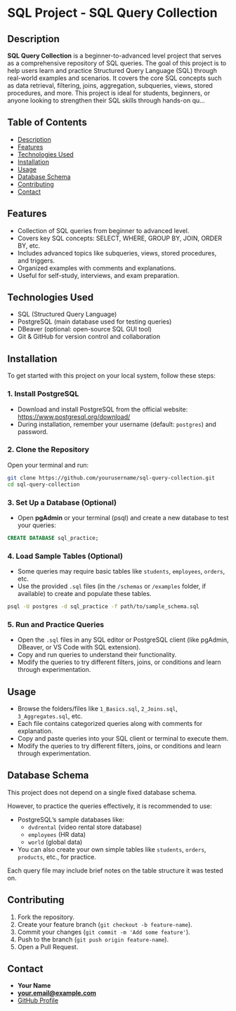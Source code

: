 
# SQL Project - SQL Query Collection

## Description
**SQL Query Collection** is a beginner-to-advanced level project that serves as a comprehensive repository of SQL queries. The goal of this project is to help users learn and practice Structured Query Language (SQL) through real-world examples and scenarios. It covers the core SQL concepts such as data retrieval, filtering, joins, aggregation, subqueries, views, stored procedures, and more. This project is ideal for students, beginners, or anyone looking to strengthen their SQL skills through hands-on qu...

## Table of Contents
- [Description](#description)
- [Features](#features)
- [Technologies Used](#technologies-used)
- [Installation](#installation)
- [Usage](#usage)
- [Database Schema](#database-schema)
- [Contributing](#contributing)
- [Contact](#contact)

## Features
- Collection of SQL queries from beginner to advanced level.
- Covers key SQL concepts: SELECT, WHERE, GROUP BY, JOIN, ORDER BY, etc.
- Includes advanced topics like subqueries, views, stored procedures, and triggers.
- Organized examples with comments and explanations.
- Useful for self-study, interviews, and exam preparation.

## Technologies Used
- SQL (Structured Query Language)
- PostgreSQL (main database used for testing queries)
- DBeaver (optional: open-source SQL GUI tool)
- Git & GitHub for version control and collaboration

## Installation

To get started with this project on your local system, follow these steps:

### 1. Install PostgreSQL

- Download and install PostgreSQL from the official website: https://www.postgresql.org/download/
- During installation, remember your username (default: `postgres`) and password.

### 2. Clone the Repository

Open your terminal and run:

```bash
git clone https://github.com/yourusername/sql-query-collection.git
cd sql-query-collection
```

### 3. Set Up a Database (Optional)

- Open **pgAdmin** or your terminal (psql) and create a new database to test your queries:

```sql
CREATE DATABASE sql_practice;
```

### 4. Load Sample Tables (Optional)

- Some queries may require basic tables like `students`, `employees`, `orders`, etc.
- Use the provided `.sql` files (in the `/schemas` or `/examples` folder, if available) to create and populate these tables.

```bash
psql -U postgres -d sql_practice -f path/to/sample_schema.sql
```

### 5. Run and Practice Queries

- Open the `.sql` files in any SQL editor or PostgreSQL client (like pgAdmin, DBeaver, or VS Code with SQL extension).
- Copy and run queries to understand their functionality.
- Modify the queries to try different filters, joins, or conditions and learn through experimentation.

## Usage

- Browse the folders/files like `1_Basics.sql`, `2_Joins.sql`, `3_Aggregates.sql`, etc.
- Each file contains categorized queries along with comments for explanation.
- Copy and paste queries into your SQL client or terminal to execute them.
- Modify the queries to try different filters, joins, or conditions and learn through experimentation.

## Database Schema

This project does not depend on a single fixed database schema.

However, to practice the queries effectively, it is recommended to use:
- PostgreSQL’s sample databases like:
  - `dvdrental` (video rental store database)
  - `employees` (HR data)
  - `world` (global data)
- You can also create your own simple tables like `students`, `orders`, `products`, etc., for practice.

Each query file may include brief notes on the table structure it was tested on.

## Contributing
1. Fork the repository.
2. Create your feature branch (`git checkout -b feature-name`).
3. Commit your changes (`git commit -m 'Add some feature'`).
4. Push to the branch (`git push origin feature-name`).
5. Open a Pull Request.

## Contact
- **Your Name**
- **your.email@example.com**
- [GitHub Profile](https://github.com/yourusername)
